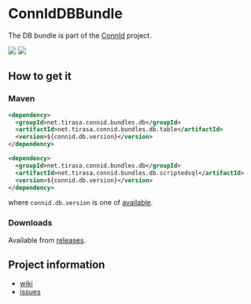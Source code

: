ConnIdDBBundle
==============

The DB bundle is part of the [ConnId](http://connid.tirasa.net) project.

<a href="https://travis-ci.com/Tirasa/ConnIdDBBundle"><img src="https://api.travis-ci.com/Tirasa/ConnIdDBBundle.png"/></a>
<a href="#">
  <img src="https://img.shields.io/maven-central/v/net.tirasa.connid.bundles.db/net.tirasa.connid.bundles.db.scriptedsql.svg"/>
</a>

## How to get it

### Maven

```XML
<dependency>
  <groupId>net.tirasa.connid.bundles.db</groupId>
  <artifactId>net.tirasa.connid.bundles.db.table</artifactId>
  <version>${connid.db.version}</version>
</dependency>

<dependency>
  <groupId>net.tirasa.connid.bundles.db</groupId>
  <artifactId>net.tirasa.connid.bundles.db.scriptedsql</artifactId>
  <version>${connid.db.version}</version>
</dependency>
```

where `connid.db.version` is one of [available](http://repo1.maven.org/maven2/net/tirasa/connid/bundles/db/net.tirasa.connid.bundles.db.table).

### Downloads

Available from [releases](https://github.com/Tirasa/ConnIdDBBundle/releases).

## Project information

 * [wiki](https://connid.atlassian.net/wiki/display/BASE/Database)
 * [issues](https://connid.atlassian.net/browse/DB)
